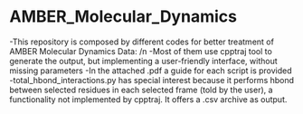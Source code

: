 # AMBER_Molecular_Dynamics
-This repository is composed by different codes for better treatment of AMBER Molecular Dynamics Data: /n
-Most of them use cpptraj tool to generate the output, but implementing a user-friendly interface, without missing parameters
-In the attached .pdf a guide for each script is provided
-total_hbond_interactions.py has special interest because it performs hbond between selected residues in each selected frame (told by the user), a functionality not implemented by cpptraj. It offers a .csv archive as output.
